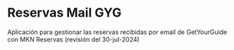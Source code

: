 ﻿# Reservas Mail GYG

Aplicación para gestionar las reservas recibidas por email de GetYourGuide con MKN Reservas  (revisión del 30-jul-2024)
